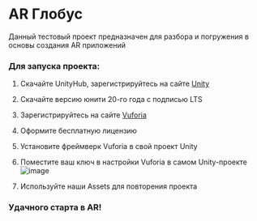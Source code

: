 # AR Глобус

Данный тестовый проект предназначен для разбора и погружения в основы создания AR приложений

### Для запуска проекта:

1. Скачайте UnityHub, зарегистрируйтесь на сайте [Unity](https://unity.com/)

2. Скачайте версию юнити 20-го года с подписью LTS

3. Зарегистрируйтесь на сайте [Vuforia](https://developer.vuforia.com/)

4. Оформите бесплатную лицензию

5. Установите фреймверк Vuforia в свой проект Unity

6. Поместите ваш ключ в настройки Vuforia в самом Unity-проекте
![image](https://user-images.githubusercontent.com/49618439/155052534-f5eda9f3-69ba-48ed-afd1-d2ee6dc36a65.png)

7. Используйте наши Assets для повторения проекта

### Удачного старта в AR!
